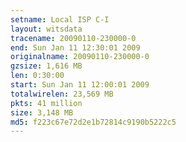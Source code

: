 ```yaml
---
setname: Local ISP C-I
layout: witsdata
tracename: 20090110-230000-0
end: Sun Jan 11 12:30:01 2009
originalname: 20090110-230000-0
gzsize: 1,616 MB
len: 0:30:00
start: Sun Jan 11 12:00:01 2009
totalwirelen: 23,569 MB
pkts: 41 million
size: 3,148 MB
md5: f223c67e72d2e1b72814c9190b5222c5
---
```

